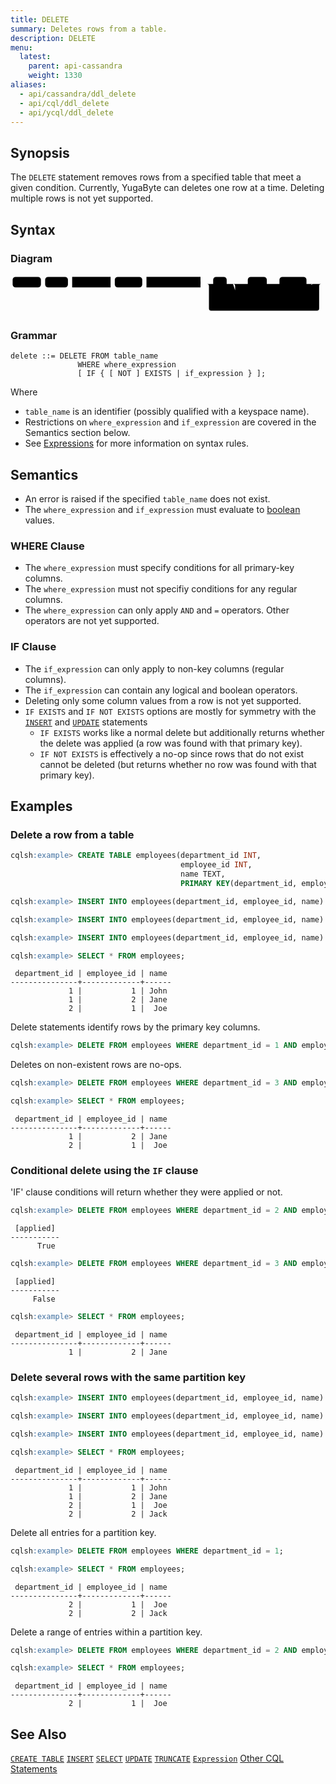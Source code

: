 ```yaml
---
title: DELETE
summary: Deletes rows from a table.
description: DELETE
menu:
  latest:
    parent: api-cassandra
    weight: 1330
aliases:
  - api/cassandra/ddl_delete
  - api/cql/ddl_delete
  - api/ycql/ddl_delete
---
```


## Synopsis
The `DELETE` statement removes rows from a specified table that meet a given condition. Currently, YugaByte can deletes one row at a time. Deleting multiple rows is not yet supported.

## Syntax
### Diagram
<svg class="rrdiagram" version="1.1" xmlns:xlink="http://www.w3.org/1999/xlink" xmlns="http://www.w3.org/2000/svg" width="746" height="95" viewbox="0 0 746 95"><path class="connector" d="M0 22h5m67 0h10m54 0h10m91 0h10m65 0h10m128 0h30m32 0h50m45 0h20m-80 0q5 0 5 5v8q0 5 5 5h55q5 0 5-5v-8q0-5 5-5m5 0h10m64 0h20m-194 0q5 0 5 5v35q0 5 5 5h5m98 0h66q5 0 5-5v-35q0-5 5-5m5 0h20m-276 0q5 0 5 5v53q0 5 5 5h251q5 0 5-5v-53q0-5 5-5m5 0h5"/><rect class="literal" x="5" y="5" width="67" height="25" rx="7"/><text class="text" x="15" y="22">DELETE</text><rect class="literal" x="82" y="5" width="54" height="25" rx="7"/><text class="text" x="92" y="22">FROM</text><a xlink:href="../grammar_diagrams#table-name"><rect class="rule" x="146" y="5" width="91" height="25"/><text class="text" x="156" y="22">table_name</text></a><rect class="literal" x="247" y="5" width="65" height="25" rx="7"/><text class="text" x="257" y="22">WHERE</text><a xlink:href="../grammar_diagrams#where-expression"><rect class="rule" x="322" y="5" width="128" height="25"/><text class="text" x="332" y="22">where_expression</text></a><rect class="literal" x="480" y="5" width="32" height="25" rx="7"/><text class="text" x="490" y="22">IF</text><rect class="literal" x="562" y="5" width="45" height="25" rx="7"/><text class="text" x="572" y="22">NOT</text><rect class="literal" x="637" y="5" width="64" height="25" rx="7"/><text class="text" x="647" y="22">EXISTS</text><a xlink:href="../grammar_diagrams#if-expression"><rect class="rule" x="542" y="50" width="98" height="25"/><text class="text" x="552" y="67">if_expression</text></a></svg>

### Grammar
```
delete ::= DELETE FROM table_name
               WHERE where_expression
               [ IF { [ NOT ] EXISTS | if_expression } ];
```
Where

- `table_name` is an identifier (possibly qualified with a keyspace name).
- Restrictions on `where_expression` and `if_expression` are covered in the Semantics section below.
- See [Expressions](..#expressions) for more information on syntax rules.

## Semantics

 - An error is raised if the specified `table_name` does not exist.
 - The `where_expression` and `if_expression` must evaluate to [boolean](../type_bool) values.

### WHERE Clause

 - The `where_expression` must specify conditions for all primary-key columns.
 - The `where_expression` must not specifiy conditions for any regular columns.
 - The `where_expression` can only apply `AND` and `=` operators. Other operators are not yet supported.
 
### IF Clause

 - The `if_expression` can only apply to non-key columns (regular columns).
 - The `if_expression` can contain any logical and boolean operators.
 - Deleting only some column values from a row is not yet supported.
 - `IF EXISTS` and `IF NOT EXISTS` options are mostly for symmetry with the [`INSERT`](../dml_insert) and [`UPDATE`](dml_update) statements
   - `IF EXISTS` works like a normal delete but additionally returns whether the delete was applied (a row was found with that primary key).
   - `IF NOT EXISTS` is effectively a no-op since rows that do not exist cannot be deleted (but returns whether no row was found with that primary key).

## Examples

### Delete a row from a table

```{.sql .copy .separator-gt} 
cqlsh:example> CREATE TABLE employees(department_id INT, 
                                      employee_id INT, 
                                      name TEXT, 
                                      PRIMARY KEY(department_id, employee_id));
```
```{.sql .copy .separator-gt} 
cqlsh:example> INSERT INTO employees(department_id, employee_id, name) VALUES (1, 1, 'John');
```
```{.sql .copy .separator-gt}
cqlsh:example> INSERT INTO employees(department_id, employee_id, name) VALUES (1, 2, 'Jane');
```
```{.sql .copy .separator-gt}
cqlsh:example> INSERT INTO employees(department_id, employee_id, name) VALUES (2, 1, 'Joe');
```
```{.sql .copy .separator-gt}
cqlsh:example> SELECT * FROM employees;
```
```
 department_id | employee_id | name
---------------+-------------+------
             1 |           1 | John
             1 |           2 | Jane
             2 |           1 |  Joe
```
Delete statements identify rows by the primary key columns.
```{.sql .copy .separator-gt}
cqlsh:example> DELETE FROM employees WHERE department_id = 1 AND employee_id = 1;
```
Deletes on non-existent rows are no-ops.
```{.sql .copy .separator-gt}
cqlsh:example> DELETE FROM employees WHERE department_id = 3 AND employee_id = 1;
```
```{.sql .copy .separator-gt}
cqlsh:example> SELECT * FROM employees;
```
```
 department_id | employee_id | name
---------------+-------------+------
             1 |           2 | Jane
             2 |           1 |  Joe
```
### Conditional delete using the `IF` clause

'IF' clause conditions will return whether they were applied or not.
```{.sql .copy .separator-gt}
cqlsh:example> DELETE FROM employees WHERE department_id = 2 AND employee_id = 1 IF name = 'Joe';
```
```
 [applied]
-----------
      True
```
```{.sql .copy .separator-gt}
cqlsh:example> DELETE FROM employees WHERE department_id = 3 AND employee_id = 1 IF EXISTS;
```
```
 [applied]
-----------
     False
```
```{.sql .copy .separator-gt}
cqlsh:example> SELECT * FROM employees;
```
```
 department_id | employee_id | name
---------------+-------------+------
             1 |           2 | Jane
```

### Delete several rows with the same partition key

```{.sql .copy .separator-gt}
cqlsh:example> INSERT INTO employees(department_id, employee_id, name) VALUES (1, 1, 'John');
```
```{.sql .copy .separator-gt}
cqlsh:example> INSERT INTO employees(department_id, employee_id, name) VALUES (2, 1, 'Joe');
```
```{.sql .copy .separator-gt}
cqlsh:example> INSERT INTO employees(department_id, employee_id, name) VALUES (2, 2, 'Jack');
```
```{.sql .copy .separator-gt}
cqlsh:example> SELECT * FROM employees;
```
```
 department_id | employee_id | name
---------------+-------------+------
             1 |           1 | John
             1 |           2 | Jane
             2 |           1 |  Joe
             2 |           2 | Jack
```

Delete all entries for a partition key.
```{.sql .copy .separator-gt}
cqlsh:example> DELETE FROM employees WHERE department_id = 1;
```
```{.sql .copy .separator-gt}
cqlsh:example> SELECT * FROM employees;
```
```
 department_id | employee_id | name
---------------+-------------+------
             2 |           1 |  Joe
             2 |           2 | Jack
```
Delete a range of entries within a partition key.
```{.sql .copy .separator-gt}
cqlsh:example> DELETE FROM employees WHERE department_id = 2 AND employee_id >= 2 AND employee_id < 4;
```
```{.sql .copy .separator-gt}
cqlsh:example> SELECT * FROM employees;
```
```
 department_id | employee_id | name
---------------+-------------+------
             2 |           1 |  Joe
```

## See Also

[`CREATE TABLE`](../ddl_create_table)
[`INSERT`](../dml_insert)
[`SELECT`](../dml_select)
[`UPDATE`](../dml_update)
[`TRUNCATE`](../dml_truncate)
[`Expression`](..#expressions)
[Other CQL Statements](..)
